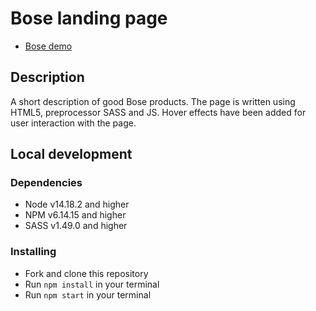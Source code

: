 # Bose landing page

- [Bose demo](https://ostafii4uk.github.io/bose/)

## Description

A short description of good Bose products. The page is written using HTML5, preprocessor SASS and JS. Hover effects have been added for user interaction with the page.

## Local development

### Dependencies
* Node v14.18.2 and higher
* NPM v6.14.15 and higher
* SASS v1.49.0 and higher

### Installing
* Fork and clone this repository
* Run `npm install` in your terminal
* Run `npm start` in your terminal
